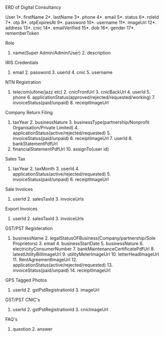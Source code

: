 ERD of Digital Consultancy

User
1*. firstName     2*. lastName     3*. phone     4*. email     5*. status     6*. roleId     7*. otp     8*. otpExpiresAt     9*. password     10*. username     11*. imageUrl     12*. address     13*. cnic     14*. emailVerified     15*. dob     16*. gender     17*. rememberToken

Role
1. name(Super Admin/Admin/User)     2. description

IRIS Credentials
1. email     2. password     3. userId     4. cnic     5. username

NTN Registration
1. telecom(ufone/jazz etc)     2. cnicFrontUrl     3. cnicBackUrl     4. userId     5. phone     6. applicationStatus(approved/rejected/requested/working)     7. invoiceStatus(paid/unpaid)     8. receiptImageUrl


Company Return Filing
1. taxYear     2. businessNature     3. businessType(partnership/Nonprofit Organisation/Private Limited)     4. applicationStatus(active/rejected/requested)     5. invoiceStatus(paid/unpaid)     6. receiptImageUrl     7. userId     8. bankStatementPdfUrl     
9. financialStatementPdfUrl     10. assignTo(user id)
     


Sales Tax
1. taxYear     2. taxMonth     3. userId     4. applicationStatus(active/rejected/requested)     5. invoiceStatus(paid/unpaid)     6. receiptImageUrl

Sale Invoices
1. userId     2. salesTaxId     3. invoiceUrls

Export Invoices
1. userId     2. salesTaxId     3. invoiceUrls



GST/PST Registeration
1. businessName     2. legalStatusOFBusiness(Company/partnership/Sole Proprietors)     3. email     4. businessStartDate     5. businessNature     6. electricityConsumerNumber     7. bankMaintenanceCertificatePdfUrl     8. latestUtilityBillImageUrl     9. utilityMeterImageUrl     10. letterHeadImageUrl     11. RentAgreementImageUrl     12. applicationStatus(active/rejected/requested)     13. invoiceStatus(paid/unpaid)     14. receiptImageUrl

GPS Tagged Photos
1. userId     2. gstPstRegistrationId     3. imageUrl

GST/PST CNIC's
1. userId     2. gstPstRegistrationId     3. cnicImageUrl


FAQ's
1. question     2. answer